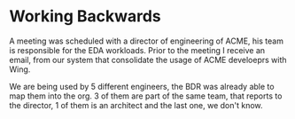# Working Backwards

A meeting was scheduled with a director of engineering of ACME, his team is responsible for the EDA workloads.
Prior to the meeting I receive an email, from our system that consolidate the usage of ACME develoeprs with Wing.

We are being used by 5 different engineers, the BDR was already able to map them into the org. 
3 of them are part of the same team, that reports to the director, 1 of them is an architect and the last one, we don't know.

